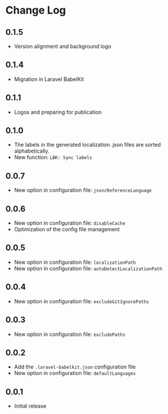 # Change Log
## 0.1.5
 - Version alignment and background logo

## 0.1.4
 - Migration in Laravel BabelKit

## 0.1.1 
- Logos and preparing for publication

## 0.1.0
- The labels in the generated localization .json files are sorted alphabetically.
- New function: `LBK: Sync labels`
  
## 0.0.7
- New option in configuration file: `jsoncReferenceLanguage`

## 0.0.6
- New option in configuration file: `disableCache`
- Optimization of the config file management

## 0.0.5
- New option in configuration file: `localizationPath`
- New option in configuration file: `autoDetectLocalizationPath`

## 0.0.4
- New option in configuration file: `excludeGitIgnorePaths`

## 0.0.3
- New option in configuration file: `excludePaths`

## 0.0.2
- Add the `.laravel-babelkit.json` configuration file
- New option in configuration file: `defaultLanguages`

## 0.0.1
- Initial release
